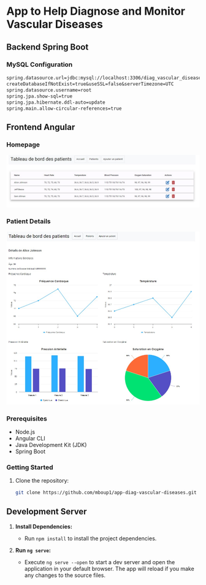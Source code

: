 # App to Help Diagnose and Monitor Vascular Diseases

## Backend Spring Boot

### MySQL Configuration
```properties
spring.datasource.url=jdbc:mysql://localhost:3306/diag_vascular_diseases_db?createDatabaseIfNotExist=true&useSSL=false&serverTimezone=UTC
spring.datasource.username=root
spring.jpa.show-sql=true
spring.jpa.hibernate.ddl-auto=update
spring.main.allow-circular-references=true
```

## Frontend Angular

### Homepage

![Homepage](frontend-diag-vascular-diseases/src/app/resources/Homepage.jpg)

### Patient Details

![Patient Details](frontend-diag-vascular-diseases/src/app/resources/PatientDetailsPage.jpg)

### Prerequisites

- Node.js
- Angular CLI
- Java Development Kit (JDK)
- Spring Boot

### Getting Started

1. Clone the repository:

   ```bash
   git clone https://github.com/mboup1/app-diag-vascular-diseases.git
   ```

## Development Server

1. **Install Dependencies:**

   - Run `npm install` to install the project dependencies.

2. **Run `ng serve`:**
   - Execute `ng serve --open` to start a dev server and open the application in your default browser. The app will reload if you make any changes to the source files.
